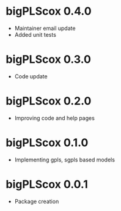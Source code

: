 # bigPLScox 0.4.0 

* Maintainer email update
* Added unit tests

# bigPLScox 0.3.0 

* Code update

# bigPLScox 0.2.0 

* Improving code and help pages

# bigPLScox 0.1.0 

* Implementing gpls, sgpls based models

# bigPLScox 0.0.1 

* Package creation

